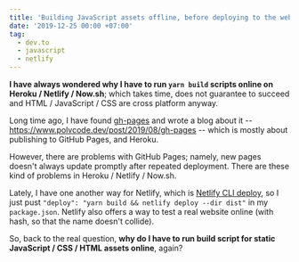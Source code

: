 ```yaml
---
title: 'Building JavaScript assets offline, before deploying to the web server'
date: '2019-12-25 00:00 +07:00'
tag:
  - dev.to
  - javascript
  - netlify
---
```


**I have always wondered why I have to run `yarn build` scripts online on Heroku / Netlify / Now.sh**; which takes time, does not guarantee to succeed and HTML / JavaScript / CSS are cross platform anyway.

<!-- excerpt_separator -->

Long time ago, I have found [gh-pages](https://www.npmjs.com/package/gh-pages) and wrote a blog about it -- <https://www.polvcode.dev/post/2019/08/gh-pages> -- which is mostly about publishing to GitHub Pages, and Heroku.

However, there are problems with GitHub Pages; namely, new pages doesn't always update promptly after repeated deployment. There are these kind of problems in Heroku / Netlify / Now.sh.

Lately, I have one another way for Netlify, which is [Netlify CLI deploy](https://github.com/netlify/cli/blob/master/docs/commands/deploy.md), so I just pust `"deploy": "yarn build && netlify deploy --dir dist"` in my `package.json`. Netlify also offers a way to test a real website online (with hash, so that the name doesn't collide).

So, back to the real question, **why do I have to run build script for static JavaScript / CSS / HTML assets online**, again?
